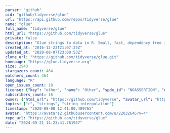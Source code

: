 ```yaml
---
parser: "github"
uid: "github/tidyverse/glue"
url: "https://api.github.com/repos/tidyverse/glue"
name: "glue"
full_name: "tidyverse/glue"
html_url: "https://github.com/tidyverse/glue"
private: false
description: "Glue strings to data in R. Small, fast, dependency free interpreted string literals."
created_at: "2016-12-23T21:07:25Z"
updated_at: "2020-08-07T23:00:53Z"
clone_url: "https://github.com/tidyverse/glue.git"
homepage: "https://glue.tidyverse.org"
size: 2943
stargazers_count: 464
watchers_count: 464
language: "R"
open_issues_count: 18
license: {"key": "other", "name": "Other", "spdx_id": "NOASSERTION", "url": null, "node_id": "MDc6TGljZW5zZTA="}
subscribers_count: 16
owner: {"html_url": "https://github.com/tidyverse", "avatar_url": "https://avatars2.githubusercontent.com/u/22032646?v=4", "login": "tidyverse", "type": "Organization"}
topics: ["r", "strings", "string-interpolation"]
timestamp: "2020-08-08 12:41:00.489765"
avatar: "https://avatars2.githubusercontent.com/u/22032646?v=4"
repo_url: "https://github.com/tidyverse/glue"
date: "2024-09-21 14:23:41.761957"
---
```

